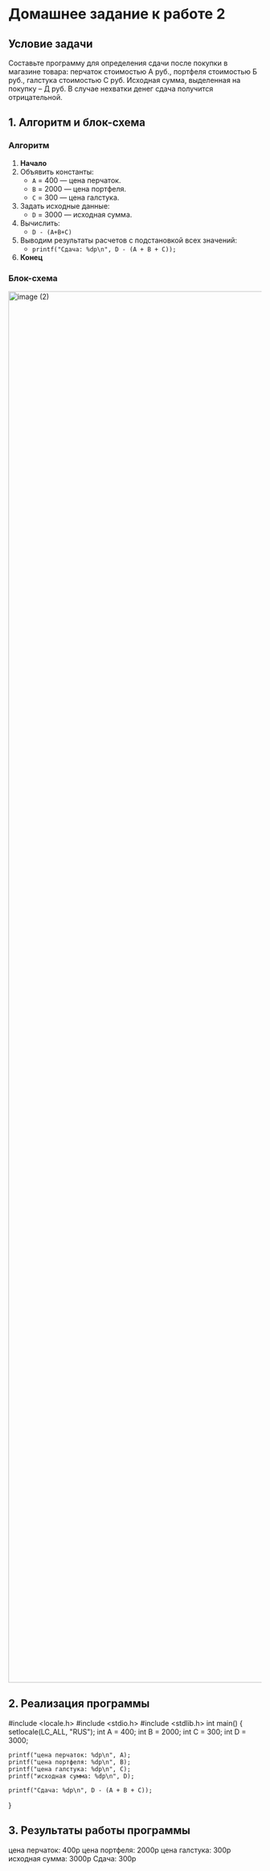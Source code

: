 # Домашнее задание к работе 2

## Условие задачи
Составьте программу для определения сдачи после покупки в магазине товара:
перчаток стоимостью А руб., портфеля стоимостью Б руб., галстука стоимостью С руб.
Исходная сумма, выделенная на покупку – Д руб. В случае нехватки денег сдача
получится отрицательной.

## 1. Алгоритм и блок-схема

### Алгоритм
1. **Начало**
2. Объявить константы:
   - `A` = 400 — цена перчаток.
   - `B` = 2000 — цена портфеля.
   - `C` = 300 — цена галстука.
3. Задать исходные данные:
   - `D` = 3000 — исходная сумма.
4. Вычислить:
   - `D - (A+B+C)`
5. Выводим результаты расчетов с подстановкой всех значений:
   - `printf("Сдача: %dp\n", D - (A + B + C));`
6. **Конец**

### Блок-схема
<img width="916" height="2764" alt="image (2)" src="https://github.com/user-attachments/assets/f62d0267-fed5-4994-affb-8814d6603034" />


## 2. Реализация программы

#include <locale.h>
#include <stdio.h>
#include <stdlib.h>
int main() 
{
    setlocale(LC_ALL, "RUS");
    int A = 400;
    int B = 2000;
    int C = 300;
    int D = 3000;

    printf("цена перчаток: %dp\n", A);
    printf("цена портфеля: %dp\n", B);
    printf("цена галстука: %dp\n", C);
    printf("исходная сумма: %dp\n", D);

    printf("Сдача: %dp\n", D - (A + B + C));
}

## 3. Результаты работы программы

цена перчаток: 400p
цена портфеля: 2000p
цена галстука: 300p
исходная сумма: 3000p
Сдача: 300p


